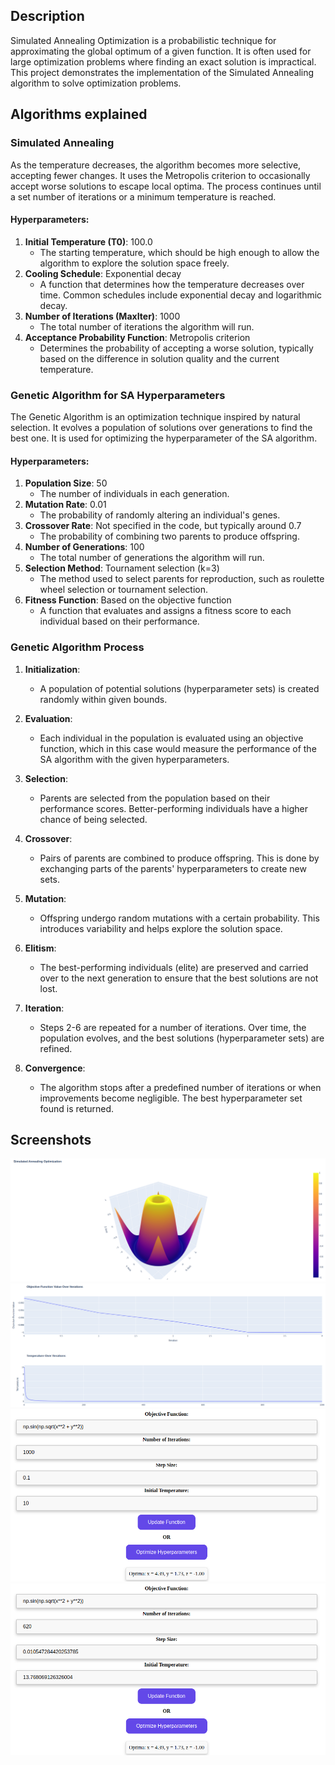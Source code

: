 ## Description
Simulated Annealing Optimization is a probabilistic technique for approximating the global optimum of a given function. It is often used for large optimization problems where finding an exact solution is impractical. This project demonstrates the implementation of the Simulated Annealing algorithm to solve optimization problems.

## Algorithms explained

### Simulated Annealing
As the temperature decreases, the algorithm becomes more selective, accepting fewer changes. It uses the Metropolis criterion to occasionally accept worse solutions to escape local optima. The process continues until a set number of iterations or a minimum temperature is reached.

#### Hyperparameters:
1. **Initial Temperature (T0)**: 100.0
   - The starting temperature, which should be high enough to allow the algorithm to explore the solution space freely.
2. **Cooling Schedule**: Exponential decay
   - A function that determines how the temperature decreases over time. Common schedules include exponential decay and logarithmic decay.
3. **Number of Iterations (MaxIter)**: 1000
   - The total number of iterations the algorithm will run.
4. **Acceptance Probability Function**: Metropolis criterion
   - Determines the probability of accepting a worse solution, typically based on the difference in solution quality and the current temperature.

### Genetic Algorithm for SA Hyperparameters
The Genetic Algorithm is an optimization technique inspired by natural selection. It evolves a population of solutions over generations to find the best one. It is used for optimizing the hyperparameter of the SA algorithm.

#### Hyperparameters:
1. **Population Size**: 50
   - The number of individuals in each generation.
2. **Mutation Rate**: 0.01
   - The probability of randomly altering an individual's genes.
3. **Crossover Rate**: Not specified in the code, but typically around 0.7
   - The probability of combining two parents to produce offspring.
4. **Number of Generations**: 100
   - The total number of generations the algorithm will run.
5. **Selection Method**: Tournament selection (k=3)
   - The method used to select parents for reproduction, such as roulette wheel selection or tournament selection.
6. **Fitness Function**: Based on the objective function
   - A function that evaluates and assigns a fitness score to each individual based on their performance.

### Genetic Algorithm Process

1. **Initialization**:
   - A population of potential solutions (hyperparameter sets) is created randomly within given bounds.

2. **Evaluation**:
   - Each individual in the population is evaluated using an objective function, which in this case would measure the performance of the SA algorithm with the given hyperparameters.

3. **Selection**:
   - Parents are selected from the population based on their performance scores. Better-performing individuals have a higher chance of being selected.

4. **Crossover**:
   - Pairs of parents are combined to produce offspring. This is done by exchanging parts of the parents' hyperparameters to create new sets.

5. **Mutation**:
   - Offspring undergo random mutations with a certain probability. This introduces variability and helps explore the solution space.

6. **Elitism**:
   - The best-performing individuals (elite) are preserved and carried over to the next generation to ensure that the best solutions are not lost.

7. **Iteration**:
   - Steps 2-6 are repeated for a number of iterations. Over time, the population evolves, and the best solutions (hyperparameter sets) are refined.

8. **Convergence**:
   - The algorithm stops after a predefined number of iterations or when improvements become negligible. The best hyperparameter set found is returned.

## Screenshots
![1](./imgs/1.png)
![2](./imgs/2.png)
![3](./imgs/3.png)
![4](./imgs/4.png)